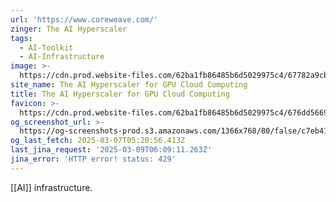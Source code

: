 ```yaml
---
url: 'https://www.coreweave.com/'
zinger: The AI Hyperscaler
tags:
  - AI-Toolkit
  - AI-Infrastructure
image: >-
  https://cdn.prod.website-files.com/62ba1fb86485b6d5029975c4/67782a9cb02bc934fae303cb_coreweave_share_v2.png
site_name: The AI Hyperscaler for GPU Cloud Computing
title: The AI Hyperscaler for GPU Cloud Computing
favicon: >-
  https://cdn.prod.website-files.com/62ba1fb86485b6d5029975c4/676dd5669fb4341cd25ca792_logo_coreweave_solo_32x32.png
og_screenshot_url: >-
  https://og-screenshots-prod.s3.amazonaws.com/1366x768/80/false/c7eb41d312cfb577d1b0790b12777923949dc3da447f8d9df4f5e2a696d53b7f.jpeg
og_last_fetch: 2025-03-07T05:20:56.413Z
last_jina_request: '2025-03-09T06:09:11.263Z'
jina_error: 'HTTP error! status: 429'
---
```


[[AI]] infrastructure. 
